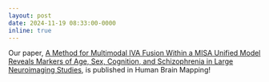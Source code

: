 ```yaml
---
layout: post
date: 2024-11-19 08:33:00-0000
inline: true
---
```


Our paper, [A Method for Multimodal IVA Fusion Within a MISA Unified Model Reveals Markers of Age, Sex, Cognition, and Schizophrenia in Large Neuroimaging Studies](https://doi.org/10.1002/hbm.70037), is published in Human Brain Mapping!